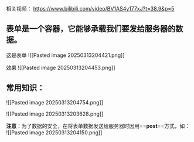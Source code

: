 相关视频： https://www.bilibili.com/video/BV1AS4y177xJ?t=38.9&p=5

## 表单是一个容器，它能够承载我们要发给服务器的数据。

这是表单
![[Pasted image 20250313204421.png]]

效果
![[Pasted image 20250313204453.png]]

## 常用知识：
![[Pasted image 20250313204754.png]]

![[Pasted image 20250313203628.png]]

**注意**：为了数据的安全，在将表单数据发送给服务器时因用==**post**==方式，如：
![[Pasted image 20250313204150.png]]
